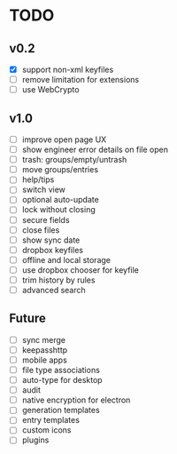 # TODO

## v0.2
- [x] support non-xml keyfiles
- [ ] remove limitation for extensions
- [ ] use WebCrypto

## v1.0

- [ ] improve open page UX
- [ ] show engineer error details on file open
- [ ] trash: groups/empty/untrash
- [ ] move groups/entries
- [ ] help/tips
- [ ] switch view
- [ ] optional auto-update
- [ ] lock without closing
- [ ] secure fields
- [ ] close files
- [ ] show sync date
- [ ] dropbox keyfiles
- [ ] offline and local storage
- [ ] use dropbox chooser for keyfile
- [ ] trim history by rules
- [ ] advanced search

## Future
- [ ] sync merge
- [ ] keepasshttp
- [ ] mobile apps
- [ ] file type associations
- [ ] auto-type for desktop
- [ ] audit
- [ ] native encryption for electron
- [ ] generation templates
- [ ] entry templates
- [ ] custom icons
- [ ] plugins
